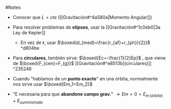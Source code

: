 #Notes

- Conocer que $L=cte$ ([[Gravitación#^4a580a|Momento Angular]])

- Para resolver problemas de **elipses**, usar la [[Gravitación#^1c0eb0|3a Ley de Kepler]]
	- En vez de **r**, usar $\boxed{d_{med}=\frac{r_{af}+r_{ph}}{2}}$ ^d804be

- Para **circulares**, también sirve: $\boxed{Ec=-\frac{1}{2}Ep}$ , que viene de $\boxed{F_{cen}=F_{g}}$  [[Gravitación#^e8513b|(circulares)]] ^235246

- Cuando "hablamos de un **punto exacto**" en una órbita, normalmente nos sirve usar $\boxed{Em_1=Em_2}$

- "E necesaria para que **abandone campo grav.**" $\rightarrow Em=0=E_{m\,(órbita)}+E_{suministrada}$